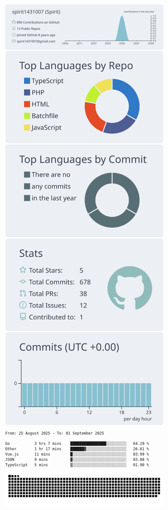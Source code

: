 [![](https://raw.githubusercontent.com/spirit1431007/spirit1431007/master/profile-summary-card-output/nord_bright/0-profile-details.svg)](https://git.io/spiritx)
[![](https://raw.githubusercontent.com/spirit1431007/spirit1431007/master/profile-summary-card-output/nord_bright/1-repos-per-language.svg)](https://git.io/spiritx) [![](https://raw.githubusercontent.com/spirit1431007/spirit1431007/master/profile-summary-card-output/nord_bright/2-most-commit-language.svg)](https://git.io/spiritx)
[![](https://raw.githubusercontent.com/spirit1431007/spirit1431007/master/profile-summary-card-output/nord_bright/3-stats.svg)](https://git.io/spiritx) [![](https://raw.githubusercontent.com/spirit1431007/spirit1431007/master/profile-summary-card-output/nord_bright/4-productive-time.svg)](https://git.io/spiritx)

<!--START_SECTION:waka-->

```txt
From: 25 August 2025 - To: 01 September 2025

Go           3 hrs 7 mins    ████████████████░░░░░░░░░   64.29 %
Other        1 hr 17 mins    ██████▓░░░░░░░░░░░░░░░░░░   26.61 %
Vue.js       11 mins         █░░░░░░░░░░░░░░░░░░░░░░░░   03.99 %
JSON         9 mins          ▓░░░░░░░░░░░░░░░░░░░░░░░░   03.08 %
TypeScript   5 mins          ▒░░░░░░░░░░░░░░░░░░░░░░░░   01.90 %
```

<!--END_SECTION:waka-->

![contribution](https://github.com/spirit1431007/spirit1431007/blob/output/github-contribution-grid-snake.svg)
